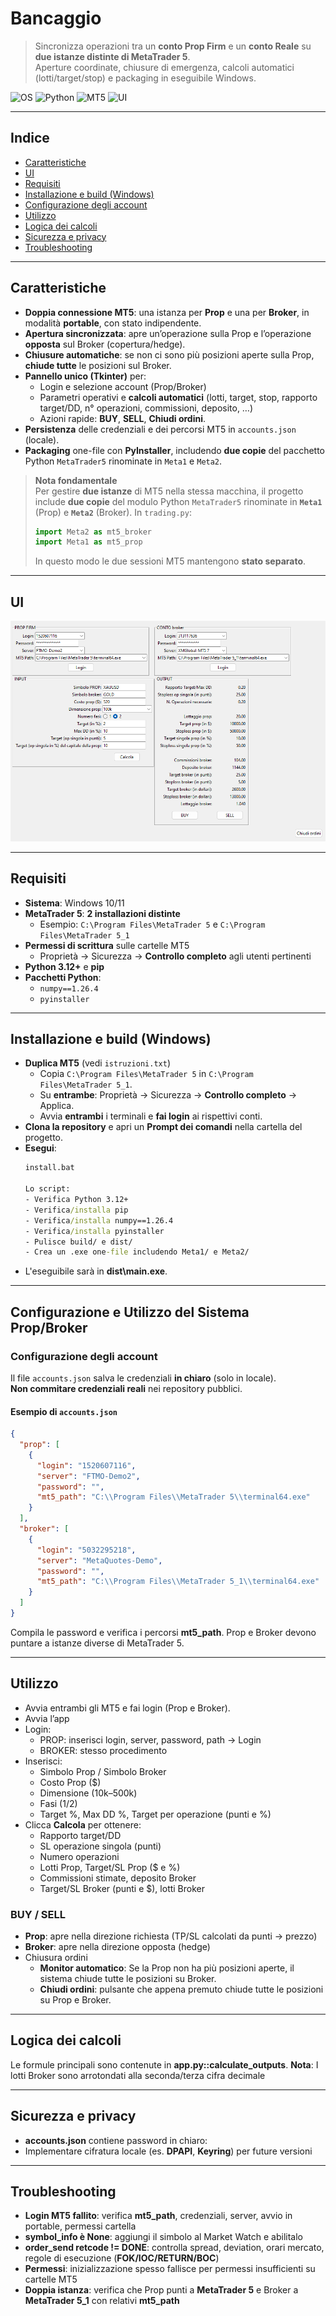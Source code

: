 # Bancaggio

> Sincronizza operazioni tra un **conto Prop Firm** e un **conto Reale** su **due istanze distinte di MetaTrader 5**.  
> Aperture coordinate, chiusure di emergenza, calcoli automatici (lotti/target/stop) e packaging in eseguibile Windows.

![OS](https://img.shields.io/badge/OS-Windows%2010%2F11-blue)
![Python](https://img.shields.io/badge/Python-3.12%2B-blue)
![MT5](https://img.shields.io/badge/MetaTrader%205-2%20istanze-important)
![UI](https://img.shields.io/badge/UI-Tkinter-lightgrey)

---

## Indice
- [Caratteristiche](#caratteristiche)
- [UI](#UI)
- [Requisiti](#requisiti)
- [Installazione e build (Windows)](#installazione-e-build-windows)
- [Configurazione degli account](#configurazione-degli-account)
- [Utilizzo](#utilizzo)
- [Logica dei calcoli](#logica-dei-calcoli)
- [Sicurezza e privacy](#sicurezza-e-privacy)
- [Troubleshooting](#troubleshooting)

---

## Caratteristiche

- **Doppia connessione MT5**: una istanza per **Prop** e una per **Broker**, in modalità **portable**, con stato indipendente.
- **Apertura sincronizzata**: apre un’operazione sulla Prop e l’operazione **opposta** sul Broker (copertura/hedge).
- **Chiusure automatiche**: se non ci sono più posizioni aperte sulla Prop, **chiude tutte** le posizioni sul Broker.
- **Pannello unico (Tkinter)** per:
  - Login e selezione account (Prop/Broker)
  - Parametri operativi e **calcoli automatici** (lotti, target, stop, rapporto target/DD, n° operazioni, commissioni, deposito, …)
  - Azioni rapide: **BUY**, **SELL**, **Chiudi ordini**.
- **Persistenza** delle credenziali e dei percorsi MT5 in `accounts.json` (locale).
- **Packaging** one-file con **PyInstaller**, includendo **due copie** del pacchetto Python `MetaTrader5` rinominate in `Meta1` e `Meta2`.

> **Nota fondamentale**  
> Per gestire **due istanze** di MT5 nella stessa macchina, il progetto include **due copie** del modulo Python `MetaTrader5` rinominate in **`Meta1`** (Prop) e **`Meta2`** (Broker). In `trading.py`:
> ```python
> import Meta2 as mt5_broker
> import Meta1 as mt5_prop
> ```
> In questo modo le due sessioni MT5 mantengono **stato separato**.

---

## UI

![UI](UI.png)

---

## Requisiti

- **Sistema**: Windows 10/11  
- **MetaTrader 5**: **2 installazioni distinte**  
  - Esempio: `C:\Program Files\MetaTrader 5` e `C:\Program Files\MetaTrader 5_1`
- **Permessi di scrittura** sulle cartelle MT5  
  - Proprietà → Sicurezza → **Controllo completo** agli utenti pertinenti
- **Python 3.12+** e **pip**
- **Pacchetti Python**:
  - `numpy==1.26.4`
  - `pyinstaller`

---

## Installazione e build (Windows)

- **Duplica MT5** (vedi `istruzioni.txt`)  
  - Copia `C:\Program Files\MetaTrader 5` in `C:\Program Files\MetaTrader 5_1`.  
  - Su **entrambe**: Proprietà → Sicurezza → **Controllo completo** → Applica.  
  - Avvia **entrambi** i terminali e **fai login** ai rispettivi conti.
- **Clona la repository** e apri un **Prompt dei comandi** nella cartella del progetto.
- **Esegui**:
   ```bat
   install.bat

  Lo script:
  - Verifica Python 3.12+
  - Verifica/installa pip
  - Verifica/installa numpy==1.26.4
  - Verifica/installa pyinstaller
  - Pulisce build/ e dist/
  - Crea un .exe one-file includendo Meta1/ e Meta2/
- L'eseguibile sarà in **dist\main.exe**.

---

## Configurazione e Utilizzo del Sistema Prop/Broker

### Configurazione degli account

Il file `accounts.json` salva le credenziali **in chiaro** (solo in locale).  
**Non commitare credenziali reali** nei repository pubblici.

#### Esempio di `accounts.json`

```json
{
  "prop": [
    {
      "login": "1520607116",
      "server": "FTMO-Demo2",
      "password": "",
      "mt5_path": "C:\\Program Files\\MetaTrader 5\\terminal64.exe"
    }
  ],
  "broker": [
    {
      "login": "5032295218",
      "server": "MetaQuotes-Demo",
      "password": "",
      "mt5_path": "C:\\Program Files\\MetaTrader 5_1\\terminal64.exe"
    }
  ]
}
```
Compila le password e verifica i percorsi **mt5_path**.
Prop e Broker devono puntare a istanze diverse di MetaTrader 5.

---

## Utilizzo

- Avvia entrambi gli MT5 e fai login (Prop e Broker).
- Avvia l’app
- Login:
  - PROP: inserisci login, server, password, path → Login
  - BROKER: stesso procedimento
- Inserisci:
  - Simbolo Prop / Simbolo Broker
  - Costo Prop ($)
  - Dimensione (10k–500k)
  - Fasi (1/2)
  - Target %, Max DD %, Target per operazione (punti e %)
- Clicca **Calcola** per ottenere:
  - Rapporto target/DD
  - SL operazione singola (punti)
  - Numero operazioni
  - Lotti Prop, Target/SL Prop ($ e %)
  - Commissioni stimate, deposito Broker
  - Target/SL Broker (punti e $), lotti Broker

### BUY / SELL
- **Prop**: apre nella direzione richiesta (TP/SL calcolati da punti → prezzo)
- **Broker**: apre nella direzione opposta (hedge)
- Chiusura ordini
  - **Monitor automatico**: Se la Prop non ha più posizioni aperte, il sistema chiude tutte le posizioni su Broker.
  - **Chiudi ordini**: pulsante che appena premuto chiude tutte le posizioni su Prop e Broker.

---

## Logica dei calcoli
Le formule principali sono contenute in **app.py::calculate_outputs**.
**Nota**: I lotti Broker sono arrotondati alla seconda/terza cifra decimale

---

## Sicurezza e privacy
- **accounts.json** contiene password in chiaro:
- Implementare cifratura locale (es. **DPAPI**, **Keyring**) per future versioni

---

## Troubleshooting
- **Login MT5 fallito**: verifica **mt5_path**, credenziali, server, avvio in portable, permessi cartella
- **symbol_info è None**: aggiungi il simbolo al Market Watch e abilitalo
- **order_send retcode != DONE**: controlla spread, deviation, orari mercato, regole di esecuzione (**FOK/IOC/RETURN/BOC**)
- **Permessi**: inizializzazione spesso fallisce per permessi insufficienti su cartelle MT5
- **Doppia istanza**: verifica che Prop punti a **MetaTrader 5** e Broker a **MetaTrader 5_1** con relativi **mt5_path**
